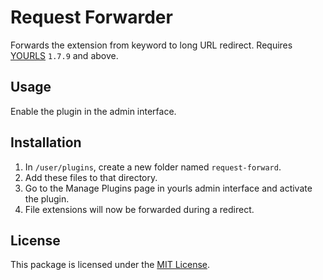 # Request Forwarder

Forwards the extension from keyword to long URL redirect.
Requires [YOURLS](https://yourls.org) `1.7.9` and above.

## Usage

Enable the plugin in the admin interface.


## Installation

1. In `/user/plugins`, create a new folder named `request-forward`.
2. Add these files to that directory.
3. Go to the Manage Plugins page in yourls admin interface and activate the plugin.
4. File extensions will now be forwarded during a redirect. 

## License

This package is licensed under the [MIT License](LICENSE).
